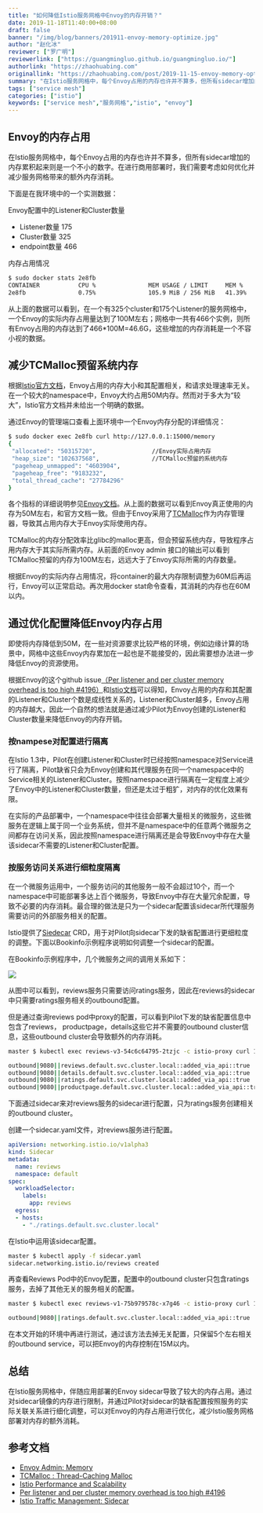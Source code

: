 ```yaml
---
title: "如何降低Istio服务网格中Envoy的内存开销？"
date: 2019-11-18T11:40:00+08:00
draft: false
banner: "/img/blog/banners/201911-envoy-memory-optimize.jpg"
author: "赵化冰"
reviewer: ["罗广明"]
reviewerlink: ["https://guangmingluo.github.io/guangmingluo.io/"]
authorlink: "https://zhaohuabing.com"
originallink: "https://zhaohuabing.com/post/2019-11-15-envoy-memory-optimize/"
summary: "在Istio服务网格中，每个Envoy占用的内存也许并不算多，但所有sidecar增加的内存累积起来则是一个不小的数字。在进行商用部署时，我们需要考虑如何优化并减少服务网格带来的额外内存消耗。"
tags: ["service mesh"]
categories: ["istio"]
keywords: ["service mesh","服务网格","istio", "envoy"]
---
```


## Envoy的内存占用

在Istio服务网格中，每个Envoy占用的内存也许并不算多，但所有sidecar增加的内存累积起来则是一个不小的数字。在进行商用部署时，我们需要考虑如何优化并减少服务网格带来的额外内存消耗。

下面是在我环境中的一个实测数据：

Envoy配置中的Listener和Cluster数量

* Listener数量  175
* Cluster数量   325
* endpoint数量  466

内存占用情况

```bash
$ sudo docker stats 2e8fb
CONTAINER           CPU %               MEM USAGE / LIMIT     MEM %               NET I/O             BLOCK I/O           PIDS
2e8fb               0.75%               105.9 MiB / 256 MiB   41.39%              0 B / 0 B           0 B / 0 B           165
```

从上面的数据可以看到，在一个有325个cluster和175个Listener的服务网格中，一个Envoy的实际内存占用量达到了100M左右；网格中一共有466个实例，则所有Envoy占用的内存达到了466*100M=46.6G，这些增加的内存消耗是一个不容小视的数据。

## 减少TCMalloc预留系统内存

根据[Istio官方文档](https://istio.io/docs/concepts/performance-and-scalability/#cpu-and-memory)，Envoy占用的内存大小和其配置相关，和请求处理速率无关。在一个较大的namespace中，Envoy大约占用50M内存。然而对于多大为“较大”，Istio官方文档并未给出一个明确的数据。

通过Envoy的管理端口查看上面环境中一个Envoy内存分配的详细情况：

```bash
$ sudo docker exec 2e8fb curl http://127.0.0.1:15000/memory
{
 "allocated": "50315720",                //Envoy实际占用内存
 "heap_size": "102637568",               //TCMalloc预留的系统内存
 "pageheap_unmapped": "4603904",
 "pageheap_free": "9183232",
 "total_thread_cache": "27784296"
}
```

各个指标的详细说明参见[Envoy文档](https://www.envoyproxy.io/docs/envoy/latest/api-v2/admin/v2alpha/memory.proto.html)。从上面的数据可以看到Envoy真正使用的内存为50M左右，和官方文档一致。但由于Envoy采用了[TCMalloc](https://gperftools.github.io/gperftools/tcmalloc.html)作为内存管理器，导致其占用内存大于Envoy实际使用内存。

TCMalloc的内存分配效率比glibc的malloc更高，但会预留系统内存，导致程序占用内存大于其实际所需内存。从前面的Envoy admin 接口的输出可以看到TCMalloc预留的内存为100M左右，远远大于了Envoy实际所需的内存数量。

根据Envoy的实际内存占用情况，将container的最大内存限制调整为60M后再运行，Envoy可以正常启动。再次用docker stat命令查看，其消耗的内存也在60M以内。

## 通过优化配置降低Envoy内存占用

即使将内存降低到50M，在一些对资源要求比较严格的环境，例如边缘计算的场景中，网格中这些Envoy内存累加在一起也是不能接受的，因此需要想办法进一步降低Envoy的资源使用。 

根据Envoy的这个github issue[（Per listener and per cluster memory overhead is too high #4196）](https://github.com/envoyproxy/envoy/issues/4196)和[Istio文档](https://istio.io/docs/concepts/performance-and-scalability/#cpu-and-memory)可以得知，Envoy占用的内存和其配置的Listener和Cluster个数是成线性关系的，Listener和Cluster越多，Envoy占用的内存越大，因此一个自然的想法就是通过减少Pilot为Envoy创建的Listener和Cluster数量来降低Envoy的内存开销。

### 按nampese对配置进行隔离

在Istio 1.3中，Pilot在创建Listener和Cluster时已经按照namespace对Service进行了隔离，Pilot缺省只会为Envoy创建和其代理服务在同一个namespace中的Service相关的Listener和Cluster。按照namespace进行隔离在一定程度上减少了Envoy中的Listener和Cluster数量，但还是太过于粗犷，对内存的优化效果有限。

在实际的产品部署中，一个namespace中往往会部署大量相关的微服务，这些微服务在逻辑上属于同一个业务系统，但并不是namespace中的任意两个微服务之间都存在访问关系，因此按照namespace进行隔离还是会导致Envoy中存在大量该sidecar不需要的Listener和Cluster配置。

### 按服务访问关系进行细粒度隔离

在一个微服务运用中，一个服务访问的其他服务一般不会超过10个，而一个namespace中可能部署多达上百个微服务，导致Envoy中存在大量冗余配置，导致不必要的内存消耗。最合理的做法是只为一个sidecar配置该sidecar所代理服务需要访问的外部服务相关的配置。

Istio提供了[Siedecar](https://istio.io/docs/reference/config/networking/sidecar/) CRD，用于对Pilot向sidecar下发的缺省配置进行更细粒度的调整。下面以Bookinfo示例程序说明如何调整一个sidecar的配置。

在Bookinfo示例程序中，几个微服务之间的调用关系如下：

![](https://istio.io/docs/examples/bookinfo/withistio.svg)

从图中可以看到，reviews服务只需要访问ratings服务，因此在reviews的sidecar中只需要ratings服务相关的outbound配置。

但是通过查询reviews pod中proxy的配置，可以看到Pilot下发的缺省配置信息中包含了reviews， productpage，details这些它并不需要的outbound cluster信息，这些outbound cluster会导致额外的内存消耗。

```bash
master $ kubectl exec reviews-v3-54c6c64795-2tzjc -c istio-proxy curl 127.0.0.1:15000/clusters|grep 9080|grep added_via_api::true|grep outbound

outbound|9080||reviews.default.svc.cluster.local::added_via_api::true
outbound|9080||details.default.svc.cluster.local::added_via_api::true
outbound|9080||ratings.default.svc.cluster.local::added_via_api::true
outbound|9080||productpage.default.svc.cluster.local::added_via_api::true
```

下面通过sidecar来对reviews服务的sidecar进行配置，只为ratings服务创建相关的outbound cluster。

创建一个sidecar.yaml文件，对reviews服务进行配置。

```yaml
apiVersion: networking.istio.io/v1alpha3
kind: Sidecar
metadata:
  name: reviews
  namespace: default
spec:
  workloadSelector:
    labels:
      app: reviews
  egress:
  - hosts:
    - "./ratings.default.svc.cluster.local"
```

在Istio中运用该sidecar配置。

```bash
master $ kubectl apply -f sidecar.yaml
sidecar.networking.istio.io/reviews created
```

再查看Reviews Pod中的Envoy配置，配置中的outbound cluster只包含ratings服务，去掉了其他无关的服务相关的配置。

```bash
master $ kubectl exec reviews-v1-75b979578c-x7g46 -c istio-proxy curl 127.0.0.1:15000/clusters|grep 9080|grep added_via_api::true|grep outbound

outbound|9080||ratings.default.svc.cluster.local::added_via_api::true
```

在本文开始的环境中再进行测试，通过该方法去掉无关配置，只保留5个左右相关的outbound service，可以把Envoy的内存控制在15M以内。

## 总结

在Istio服务网格中，伴随应用部署的Envoy sidecar导致了较大的内存占用。通过对sidecar镜像的内存进行限制，并通过Pilot对sidecar的缺省配置按照服务的实际关联关系进行细化调整，可以对Envoy的内存占用进行优化，减少Istio服务网格部署对内存的额外消耗。

## 参考文档

* [Envoy Admin: Memory](https://www.envoyproxy.io/docs/envoy/latest/api-v2/admin/v2alpha/memory.proto.html)
* [TCMalloc : Thread-Caching Malloc](https://gperftools.github.io/gperftools/tcmalloc.html)
* [Istio Performance and Scalability](https://istio.io/docs/concepts/performance-and-scalability/#cpu-and-memory)
* [Per listener and per cluster memory overhead is too high #4196](https://github.com/envoyproxy/envoy/issues/4196)
* [Istio Traffic Management: Sidecar](https://istio.io/docs/reference/config/networking/sidecar)